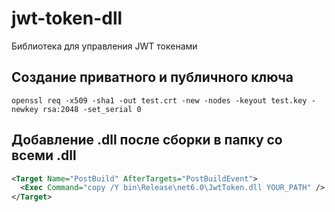 # jwt-token-dll
Библиотека для управления JWT токенами

## Создание приватного и публичного ключа
```ShellSession
openssl req -x509 -sha1 -out test.crt -new -nodes -keyout test.key -newkey rsa:2048 -set_serial 0
```

## Добавление .dll после сборки в папку со всеми .dll

```XML
<Target Name="PostBuild" AfterTargets="PostBuildEvent">
  <Exec Command="copy /Y bin\Release\net6.0\JwtToken.dll YOUR_PATH" />
</Target>
```
